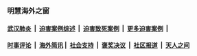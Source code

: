 
### 明慧海外之窗

####  [武汉肺炎](indexes/365.md?t=03061400) &nbsp;|&nbsp;  [迫害案例综述](indexes/328.md?t=03061400) &nbsp;|&nbsp; [迫害致死案例](indexes/277.md?t=03061400)  &nbsp;|&nbsp; [更多迫害案例](indexes/81.md?t=03061400)  &nbsp;|&nbsp; 
####  [时事评论](indexes/19.md?t=03061400) &nbsp;|&nbsp; [海外简讯](indexes/245.md?t=03061400)&nbsp;|&nbsp;  [社会支持](indexes/140.md?t=03061400) &nbsp;|&nbsp; [褒奖决议](indexes/282.md?t=03061400) &nbsp;|&nbsp; [社区报道](indexes/91.md?t=03061400)  &nbsp;|&nbsp; [天人之间](indexes/78.md?t=03061400) 

